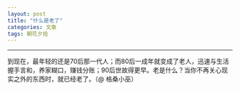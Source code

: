 ```yaml
---
layout: post
title: "什么是老了"
categories: 文章
tags: 朝花夕拾
---
```



---
到现在，最年轻的还是70后那一代人；而80后一成年就变成了老人，迅速与生活握手言和，养家糊口，赚钱分账；90后世故得更早。老是什么？当你不再关心现实之外的东西时，就已经老了。（@ 格桑小巫）